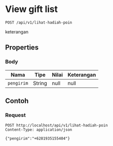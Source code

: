 # View gift list
```http
POST /api/v1/lihat-hadiah-poin
```
keterangan
## Properties
### Body
Nama | Tipe | Nilai | Keterangan
--- | --- | --- | ---
<code>pengirim</code> | String | null | null
## Contoh
### Request
```http
POST http://localhost/api/v1/lihat-hadiah-poin
Content-Type: application/json

{"pengirim":"+6281935155404"}


```
